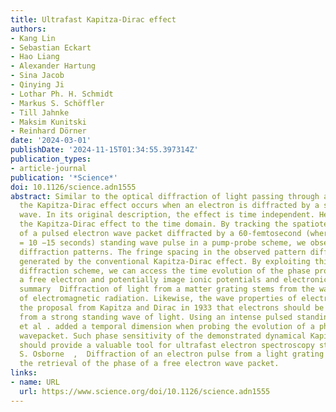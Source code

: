 ```yaml
---
title: Ultrafast Kapitza-Dirac effect
authors:
- Kang Lin
- Sebastian Eckart
- Hao Liang
- Alexander Hartung
- Sina Jacob
- Qinying Ji
- Lothar Ph. H. Schmidt
- Markus S. Schöffler
- Till Jahnke
- Maksim Kunitski
- Reinhard Dörner
date: '2024-03-01'
publishDate: '2024-11-15T01:34:55.397314Z'
publication_types:
- article-journal
publication: '*Science*'
doi: 10.1126/science.adn1555
abstract: Similar to the optical diffraction of light passing through a material grating,
  the Kapitza-Dirac effect occurs when an electron is diffracted by a standing light
  wave. In its original description, the effect is time independent. Here, we extended
  the Kapitza-Dirac effect to the time domain. By tracking the spatiotemporal evolution
  of a pulsed electron wave packet diffracted by a 60-femtosecond (where one femtosecond
  = 10 −15 seconds) standing wave pulse in a pump-probe scheme, we observed time-dependent
  diffraction patterns. The fringe spacing in the observed pattern differs from that
  generated by the conventional Kapitza-Dirac effect. By exploiting this time-resolved
  diffraction scheme, we can access the time evolution of the phase properties of
  a free electron and potentially image ionic potentials and electronic decoherences.  ,  Editor’s
  summary  Diffraction of light from a matter grating stems from the wave property
  of electromagnetic radiation. Likewise, the wave properties of electrons prompted
  the proposal from Kapitza and Dirac in 1933 that electrons should be diffracted
  from a strong standing wave of light. Using an intense pulsed standing wave, Lin
  et al . added a temporal dimension when probing the evolution of a photoelectron
  wavepacket. Such phase sensitivity of the demonstrated dynamical Kapitza-Dirac effect
  should provide a valuable tool for ultrafast electron spectroscopy studies. —Ian
  S. Osborne  ,  Diffraction of an electron pulse from a light grating allows for
  the retrieval of the phase of a free electron wave packet.
links:
- name: URL
  url: https://www.science.org/doi/10.1126/science.adn1555
---
```

